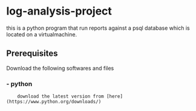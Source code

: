 # log-analysis-project
this is a python program that run reports against a psql database which is located on a virtualmachine.

## Prerequisites
 Download the following softwares and files
  ### - python 
        download the latest version from [here](https://www.python.org/downloads/)

